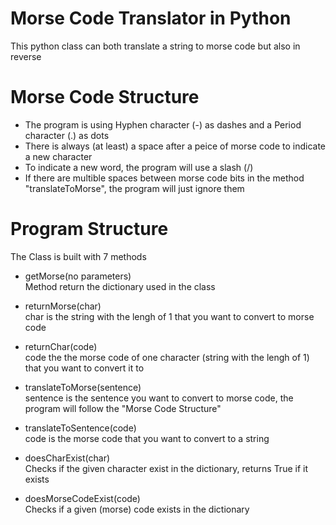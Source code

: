 # Morse Code Translator in Python
This python class can both translate a string to morse code but also in reverse

# Morse Code Structure
- The program is using Hyphen character (-) as dashes and a Period character (.) as dots
- There is always (at least) a space after a peice of morse code to indicate a new character 
- To indicate a new word, the program will use a slash (/)
- If there are multible spaces between morse code bits in the method "translateToMorse", the program will just ignore them
 
# Program Structure

The Class is built with 7 methods
- getMorse(no parameters)  
Method return the dictionary used in the class

- returnMorse(char)  
char is the string with the lengh of 1 that you want to convert to morse code

- returnChar(code)  
code the the morse code of one character (string with the lengh of 1) that you want to convert it to

- translateToMorse(sentence)  
sentence is the sentence you want to convert to morse code, the program will follow the "Morse Code Structure"

- translateToSentence(code)  
code is the morse code that you want to convert to a string

- doesCharExist(char)  
Checks if the given character exist in the dictionary, returns True if it exists

- doesMorseCodeExist(code)  
Checks if a given (morse) code exists in the dictionary
